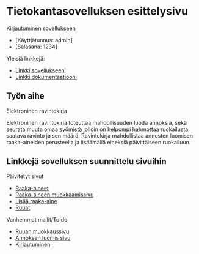 ﻿# Tietokantasovelluksen esittelysivu


[Kirjautuminen sovellukseen](https://harrihei.users.cs.helsinki.fi/tsoha/login)
* [Käyttjätunnus: admin]
* [Salasana:	1234]



Yleisiä linkkejä:

* [Linkki sovellukseeni](https://harrihei.users.cs.helsinki.fi/tsoha/ravintokirja/raakaaine)
* [Linkki dokumentaatiooni](doc/dokumentaatio.pdf)

## Työn aihe

Elektroninen ravintokirja 

Elektroninen ravintokirja toteuttaa mahdollisuuden luoda annoksia, sekä seurata muuta omaa syömistä jolloin on helpompi hahmottaa ruokailusta saatava ravinto ja sen määrä.
Ravintokirja mahdollistaa annosten luomisen raaka-aineiden perusteella ja lisäämällä eineksiä päivittäiseen ruokailuun.

## Linkkejä sovelluksen suunnittelu sivuihin
Päivitetyt sivut
* [Raaka-aineet](https://harrihei.users.cs.helsinki.fi/tsoha/ravintokirja/raakaaine)
* [Raaka-aineen muokkaamissivu](https://harrihei.users.cs.helsinki.fi/tsoha/ravintokirja/raakaaine/1)
* [Lisää raaka-aine](https://harrihei.users.cs.helsinki.fi/tsoha/ravintokirja/lisaaraakaaine)
* [Ruuat](https://harrihei.users.cs.helsinki.fi/tsoha/ravintokirja/annos)

Vanhemmat mallit/To do


* [Ruuan muokkaussivu](https://harrihei.users.cs.helsinki.fi/tsoha/ravintokirja/annos/1)
* [Annoksen luomis sivu](https://harrihei.users.cs.helsinki.fi/tsoha/ravintokirja/ruoka/luoannos)
* [Kirjautuminen](https://harrihei.users.cs.helsinki.fi/tsoha/login)